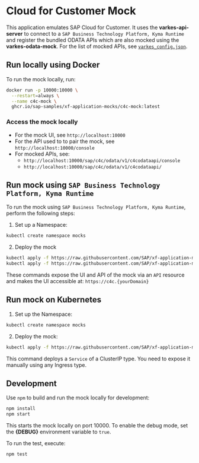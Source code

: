 
# Cloud for Customer Mock

This application emulates SAP Cloud for Customer. It uses the **varkes-api-server** to connect to a `SAP Business Technology Platform, Kyma Runtime` and register the bundled ODATA APIs which are also mocked using the  **varkes-odata-mock**. For the list of mocked APIs, see [`varkes_config.json`](varkes_config.json).

## Run locally using Docker

To run the mock locally, run:

```bash
docker run -p 10000:10000 \
  --restart=always \
  --name c4c-mock \
  ghcr.io/sap-samples/xf-application-mocks/c4c-mock:latest
```

### Access the mock locally

* For the mock UI, see `http://localhost:10000`
* For the API used to to pair the mock, see `http://localhost:10000/console`
* For mocked APIs, see:
  * `http://localhost:10000/sap/c4c/odata/v1/c4codataapi/console`
  * `http://localhost:10000/sap/c4c/odata/v1/c4codataapi/`

## Run mock using `SAP Business Technology Platform, Kyma Runtime`

To run the mock using `SAP Business Technology Platform, Kyma Runtime`, perform the following steps:

1. Set up a Namespace:

```bash
kubectl create namespace mocks
```

2. Deploy the mock

```bash
kubectl apply -f https://raw.githubusercontent.com/SAP/xf-application-mocks/master/c4c-mock/deployment/k8s.yaml -n mocks
kubectl apply -f https://raw.githubusercontent.com/SAP/xf-application-mocks/master/c4c-mock/deployment/kyma.yaml -n mocks
```

These commands expose the UI and API of the mock via an `API` resource and makes the UI accessible at: `https://c4c.{yourDomain}`

## Run mock on Kubernetes

1. Set up the Namespace:

```bash
kubectl create namespace mocks
```

2. Deploy the mock:

```bash
kubectl apply -f https://raw.githubusercontent.com/SAP/xf-application-mocks/master/c4c-mock/deployment/k8s.yaml -n mocks
```

This command deploys a `Service` of a ClusterIP type. You need to expose it manually using any Ingress type.

## Development

Use `npm` to build and run the mock locally for development:

```bash
npm install
npm start
```

This starts the mock locally on port 10000.
To enable the debug mode, set the **{DEBUG}** environment variable to `true`.

To run the test, execute:

```bash
npm test
```
